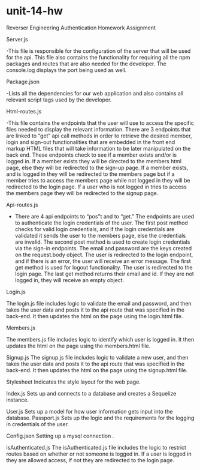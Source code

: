 # unit-14-hw

Reverser Engineering Authentication Homework Assignment

Server.js

-This file is responsible for the configuration of the server that will be used for the api. This file also contains the functionality for requiring all the npm packages and routes that are also needed for the developer. The console.log displays the port being used as well. 

Package.json

-Lists all the dependencies for our web application and also contains all relevant script tags used by the developer. 

Html-routes.js

-This file contains the endpoints that the user will use to access the specific files needed to display the relevant information. There are 3 endpoints that are linked to “get” api call methods in order to retrieve the desired member, login and sign-out functionalities that are embedded in the front end markup HTML files that will take information to be later manipulated on the back end. These endpoints check to see if a member exists and/or is logged in. If a member exists they will be directed to the members html page, else they will be redirected to the sign-up page. If a member exists, and is logged in they will be redirected to the members page but if a member tries to access the members page while not logged in they will be redirected to the login page. If a user who is not logged in tries to access the members page they will be redirected to the signup page. 

Api-routes.js

- There are 4  api endpoints to “pos”t and to “get.” The endpoints are used to authenticate the login credentials of the user. The first post method checks for valid login credentials, and if the login credentials are validated it sends the user to the members page, else the credentials are invalid. The second post method is used to create login credentials via the sign-in endpoints. The email and password are the keys created on the request.body object. The user is redirected to the login endpoint, and if there is an error, the user will receive an error message. The first get method is used for logout functionality. The user is redirected to the login page. The last get method returns their email and id. If they are not logged in, they will receive an empty object. 

Login.js

The login.js file includes logic to validate the email and password, and then takes the user data and posts it to the api route that was specified in the back-end. It then updates the html on the page using the login.html file.







Members.js

The members.js file includes logic to identify which user is logged in. It then updates the html on the page using the members.html file.






Signup.js
The signup.js file includes logic to validate a new user, and then takes the user data and posts it to the api route that was specified in the back-end. It then updates the html on the page using the signup.html file.


Stylesheet
Indicates the style layout for the web page. 

Index.js
Sets up and connects to a database and creates a Sequelize instance.

User.js
Sets up a model for how user information gets input into the database.
Passport.js
Sets up the logic and the requirements for the logging in credentials of the user. 


Config.json
Setting up a mysql connection .


isAuthenticated.js
The isAuthenticated.js file includes the logic to restrict routes based on whether or not someone is logged in. If a user is logged in they are allowed access, if not they are redirected to the login page.


